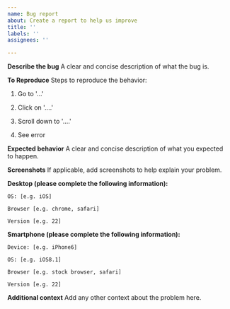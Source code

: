 ```yaml
---
name: Bug report
about: Create a report to help us improve
title: ''
labels: ''
assignees: ''

---
```


**Describe the bug**
A clear and concise description of what the bug is.

**To Reproduce**
Steps to reproduce the behavior:

1. Go to '...'  

2. Click on '....'

3. Scroll down to '....'

4. See error

**Expected behavior**
A clear and concise description of what you expected to happen.

**Screenshots**
If applicable, add screenshots to help explain your problem.

**Desktop (please complete the following information):**

    OS: [e.g. iOS]  
  
    Browser [e.g. chrome, safari]
  
    Version [e.g. 22]

**Smartphone (please complete the following information):**

    Device: [e.g. iPhone6]

    OS: [e.g. iOS8.1]

    Browser [e.g. stock browser, safari]
    
    Version [e.g. 22]

**Additional context**
Add any other context about the problem here.

